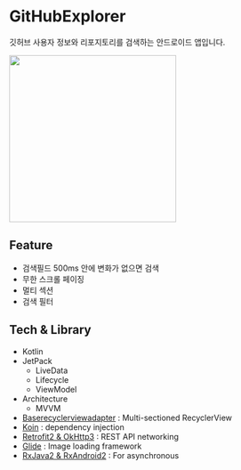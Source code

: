 # GitHubExplorer
깃허브 사용자 정보와 리포지토리를 검색하는 안드로이드 앱입니다.

<img src = "https://user-images.githubusercontent.com/8165219/88750312-2b4a3200-d190-11ea-92a7-0fb2bc3995e4.gif" width="300px">

## Feature
- 검색필드 500ms 안에 변화가 없으면 검색
- 무한 스크롤 페이징
- 멀티 섹션
- 검색 필터

## Tech & Library
- Kotlin
- JetPack
  - LiveData
  - Lifecycle
  - ViewModel
- Architecture
  - MVVM
- [Baserecyclerviewadapter](https://github.com/skydoves/BaseRecyclerViewAdapter) : Multi-sectioned RecyclerView
- [Koin](https://github.com/InsertKoinIO/koin) : dependency injection
- [Retrofit2 & OkHttp3](https://github.com/square/retrofit) : REST API networking
- [Glide](https://github.com/bumptech/glide) : Image loading framework
- [RxJava2 & RxAndroid2](https://github.com/ReactiveX/RxJava) : For asynchronous
